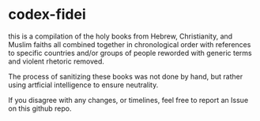 # codex-fidei
this is a compilation of the holy books from Hebrew, Christianity, and Muslim faiths all combined together in chronological order with references to specific countries and/or groups of people reworded with generic terms  and violent rhetoric removed. 

The process of sanitizing these books was not done by hand, but rather using artficial intelligence to ensure neutrality. 

If you disagree with any changes, or timelines, feel free to report an Issue on this github repo.
